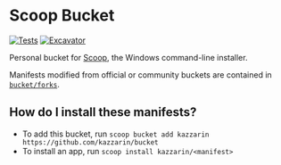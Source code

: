 # Scoop Bucket

[![Tests](https://github.com/kazzarin/bucket/actions/workflows/ci.yml/badge.svg)](https://github.com/kazzarin/bucket/actions/workflows/ci.yml) [![Excavator](https://github.com/kazzarin/bucket/actions/workflows/excavator.yml/badge.svg)](https://github.com/kazzarin/bucket/actions/workflows/excavator.yml)

Personal bucket for [Scoop](https://scoop.sh), the Windows command-line installer.

Manifests modified from official or community buckets are contained in [`bucket/forks`](https://github.com/kazzarin/bucket/tree/master/bucket/forks).

How do I install these manifests?
---------------------------------

- To add this bucket, run `scoop bucket add kazzarin https://github.com/kazzarin/bucket`
- To install an app, run `scoop install kazzarin/<manifest>`
